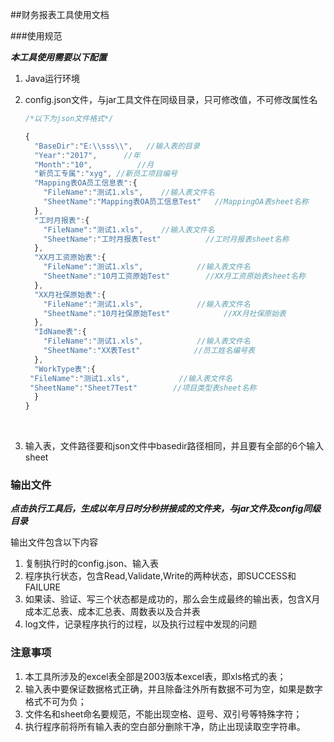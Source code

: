 ##财务报表工具使用文档

###使用规范

***本工具使用需要以下配置***

1. Java运行环境

2. config.json文件，与jar工具文件在同级目录，只可修改值，不可修改属性名

   ```javascript
   /*以下为json文件格式*/

   {
     "BaseDir":"E:\\sss\\",   //输入表的目录
     "Year":"2017",		 //年
     "Month":"10",			//月
     "新员工专属":"xyg",	//新员工项目编号
     "Mapping表OA员工信息表":{
       "FileName":"测试1.xls",    //输入表文件名
       "SheetName":"Mapping表OA员工信息Test"   //MappingOA表sheet名称
     },
     "工时月报表":{
       "FileName":"测试1.xls",	//输入表文件名
       "SheetName":"工时月报表Test"			//工时月报表sheet名称
     },
     "XX月工资原始表":{
       "FileName":"测试1.xls",			//输入表文件名
       "SheetName":"10月工资原始Test"		//XX月工资原始表sheet名称
     },
     "XX月社保原始表":{
       "FileName":"测试1.xls",			//输入表文件名
       "SheetName":"10月社保原始Test"			//XX月社保原始表
     },
     "IdName表":{
       "FileName":"测试1.xls",			//输入表文件名
       "SheetName":"XX表Test"			//员工姓名编号表
     },
     "WorkType表":{
   	"FileName":"测试1.xls",			//输入表文件名
   	"SheetName":"Sheet7Test"		//项目类型表sheet名称
     }
   }
   ```

   ​

3. 输入表，文件路径要和json文件中basedir路径相同，并且要有全部的6个输入sheet

### 输出文件

***点击执行工具后，生成以年月日时分秒拼接成的文件夹，与jar文件及config同级目录***

输出文件包含以下内容

1. 复制执行时的config.json、输入表
2. 程序执行状态，包含Read,Validate,Write的两种状态，即SUCCESS和FAILURE
3. 如果读、验证、写三个状态都是成功的，那么会生成最终的输出表，包含X月成本汇总表、成本汇总表、周数表以及合并表
4. log文件，记录程序执行的过程，以及执行过程中发现的问题





### 注意事项

1. 本工具所涉及的excel表全部是2003版本excel表，即xls格式的表；
2. 输入表中要保证数据格式正确，并且除备注外所有数据不可为空，如果是数字格式不可为负；
3. 文件名和sheet命名要规范，不能出现空格、逗号、双引号等特殊字符；
4. 执行程序前将所有输入表的空白部分删除干净，防止出现读取空字符串。


